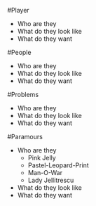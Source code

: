 #Player
* Who are they
* What do they look like
* What do they want

#People
* Who are they
* What do they look like
* What do they want

#Problems
* Who are they
* What do they look like
* What do they want

#Paramours
* Who are they
  * Pink Jelly
  * Pastel-Leopard-Print
  * Man-O-War
  * Lady Jellitrescu
* What do they look like
* What do they want